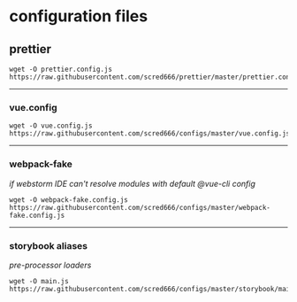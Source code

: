 # configuration files

## prettier
```
wget -O prettier.config.js https://raw.githubusercontent.com/scred666/prettier/master/prettier.config.js
```
<hr>

### vue.config
```
wget -O vue.config.js https://raw.githubusercontent.com/scred666/configs/master/vue.config.js
```
<hr>

### webpack-fake
_if webstorm IDE can't resolve modules with default @vue-cli config_
```
wget -O webpack-fake.config.js https://raw.githubusercontent.com/scred666/configs/master/webpack-fake.config.js
```
<hr>

### storybook aliases
_pre-processor loaders_
```
wget -O main.js https://raw.githubusercontent.com/scred666/configs/master/storybook/main.js
```
